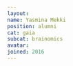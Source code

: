 ```yaml
---
layout:
name: Yasmina Mekki
position: alumni
cat: gaia
subcat: brainomics
avatar:
joined: 2016
---
```


